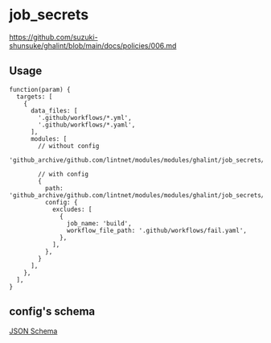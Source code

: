 # job_secrets

https://github.com/suzuki-shunsuke/ghalint/blob/main/docs/policies/006.md

## Usage

```jsonnet
function(param) {
  targets: [
    {
      data_files: [
        '.github/workflows/*.yml',
        '.github/workflows/*.yaml',
      ],
      modules: [
        // without config
        'github_archive/github.com/lintnet/modules/modules/ghalint/job_secrets/main.jsonnet@60a46a4fa4c0e7b1b95f57c479e756afa2f376e9:v0.1.0',

        // with config
        {
          path: 'github_archive/github.com/lintnet/modules/modules/ghalint/job_secrets/main.jsonnet@60a46a4fa4c0e7b1b95f57c479e756afa2f376e9:v0.1.0',
          config: {
            excludes: [
              {
                job_name: 'build',
                workflow_file_path: '.github/workflows/fail.yaml',
              },
            ],
          },
        }
      ],
    },
  ],
}
```

## config's schema

[JSON Schema](main_config_schema.json)

